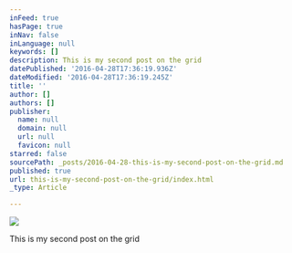 ```yaml
---
inFeed: true
hasPage: true
inNav: false
inLanguage: null
keywords: []
description: This is my second post on the grid
datePublished: '2016-04-28T17:36:19.936Z'
dateModified: '2016-04-28T17:36:19.245Z'
title: ''
author: []
authors: []
publisher:
  name: null
  domain: null
  url: null
  favicon: null
starred: false
sourcePath: _posts/2016-04-28-this-is-my-second-post-on-the-grid.md
published: true
url: this-is-my-second-post-on-the-grid/index.html
_type: Article

---
```

![](https://the-grid-user-content.s3-us-west-2.amazonaws.com/ce13a75b-b9cb-4c05-b9f2-3e41911aa2da.jpg)

This is my second post on the grid